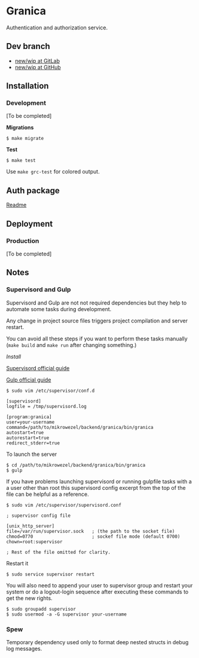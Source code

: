 # Granica

 Authentication and authorization service.

## Dev branch

* [new/wip at GitLab](https://gitlab.com/mikrowezel/backend/granica/tree/new/wip)
* [new/wip at GitHub](https://github.com/adrianpk/granica/tree/new/wip)

## Installation
### Development

[To be completed]

**Migrations**
```shell
$ make migrate
```

**Test**
```shell
$ make test
```

Use `make grc-test` for colored output.

## Auth package

[Readme](pkg/auth/readme.md)

## Deployment
### Production

[To be completed]

## Notes
### Supervisord and Gulp

Supervisord and Gulp are not not required dependencies but they help to automate some tasks during development.

Any change in project source files triggers project compilation and server restart.

You can avoid all these steps if you want to perform these tasks manually (`make build` and `make run` after changing something.)

*Install*

[Supervisord official guide](http://supervisord.org/installing.html)

[Gulp official guide](https://gulpjs.com/docs/en/getting-started/quick-start)

```shell
$ sudo vim /etc/supervisor/conf.d
```

```shell
[supervisord]
logfile = /tmp/supervisord.log

[program:granica]
user=your-username
command=/path/to/mikrowezel/backend/granica/bin/granica
autostart=true
autorestart=true
redirect_stderr=true
```

To launch the server

```shell
$ cd /path/to/mikrowezel/backend/granica/bin/granica
$ gulp
```


If you have problems launching supervisord or running gulpfile tasks with a
a user other than root this supervisord config excerpt from the top of the file can be helpful as a reference.

```shell
$ sudo vim /etc/supervisor/supervisord.conf
```

```shell
; supervisor config file

[unix_http_server]
file=/var/run/supervisor.sock   ; (the path to the socket file)
chmod=0770                      ; sockef file mode (default 0700)
chown=root:supervisor

; Rest of the file omitted for clarity.
```

Restart it
```shell
$ sudo service supervisor restart
```

You will also need to append your user to supervisor group and restart your system or do a logout-login sequence after executing these commands to get the new rights.

```shell
$ sudo groupadd supervisor
$ sudo usermod -a -G supervisor your-username
```

### Spew

Temporary dependency used only to format deep nested structs in debug log  messages.
